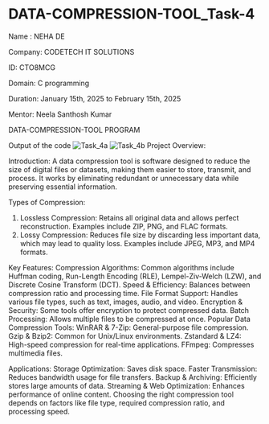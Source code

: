 # DATA-COMPRESSION-TOOL_Task-4
Name : NEHA DE

Company: CODETECH IT SOLUTIONS

ID: CTO8MCG

Domain: C programming

Duration: January 15th, 2025 to February 15th, 2025

Mentor: Neela Santhosh Kumar

DATA-COMPRESSION-TOOL PROGRAM

Output of the code
![Task_4a](https://github.com/user-attachments/assets/f55b66a2-c6b1-485e-9218-415f5e93137a)
![Task_4b](https://github.com/user-attachments/assets/192af00c-f678-498f-80ca-7350a5f30468)
Project Overview:

Introduction: A data compression tool is software designed to reduce the size of digital files or datasets, making them easier to store, transmit, and process. It works by eliminating redundant or unnecessary data while preserving essential information.

Types of Compression:
1. Lossless Compression: Retains all original data and allows perfect reconstruction. Examples include ZIP, PNG, and FLAC formats.
2. Lossy Compression: Reduces file size by discarding less important data, which may lead to quality loss. Examples include JPEG, MP3, and MP4 formats.

Key Features:
Compression Algorithms: Common algorithms include Huffman coding, Run-Length Encoding (RLE), Lempel-Ziv-Welch (LZW), and Discrete Cosine Transform (DCT).
Speed & Efficiency: Balances between compression ratio and processing time.
File Format Support: Handles various file types, such as text, images, audio, and video.
Encryption & Security: Some tools offer encryption to protect compressed data.
Batch Processing: Allows multiple files to be compressed at once.
Popular Data Compression Tools:
WinRAR & 7-Zip: General-purpose file compression.
Gzip & Bzip2: Common for Unix/Linux environments.
Zstandard & LZ4: High-speed compression for real-time applications.
FFmpeg: Compresses multimedia files.

Applications:
Storage Optimization: Saves disk space.
Faster Transmission: Reduces bandwidth usage for file transfers.
Backup & Archiving: Efficiently stores large amounts of data.
Streaming & Web Optimization: Enhances performance of online content.
Choosing the right compression tool depends on factors like file type, required compression ratio, and processing speed.
